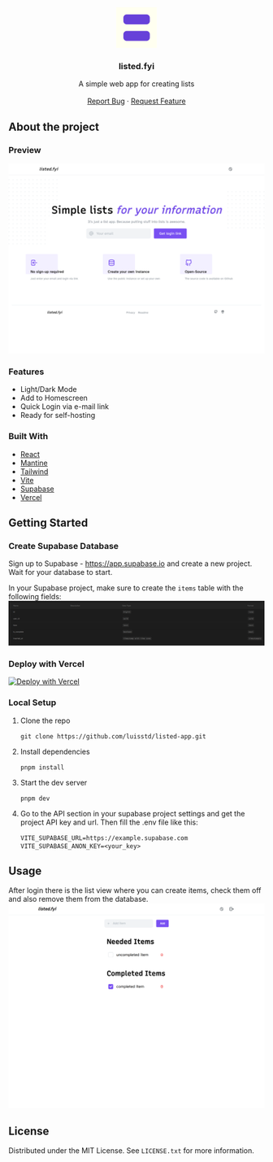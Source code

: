 <!-- PROJECT LOGO -->
<br />
<div align="center">
  <a href="https://github.com/luisstd/listed-app">
    <img src="public/apple-touch-icon.png" alt="Logo" width="80" height="80">
  </a>

<h3 align="center">listed.fyi</h3>

  <p align="center">
    A simple web app for creating lists
    <br />
    <br />
    <a href="https://github.com/luisstd/listed-app/issues">Report Bug</a>
    ·
    <a href="https://github.com/luisstd/listed-app/issues">Request Feature</a>
  </p>
</div>

<!-- ABOUT THE PROJECT -->

## About the project

### Preview

![listed.fyi login page](https://github.com/luisstd/listed-app/raw/main/public/login.png)

### Features

- Light/Dark Mode
- Add to Homescreen
- Quick Login via e-mail link
- Ready for self-hosting

### Built With

- [React](https://reactjs.org/)
- [Mantine](https://mantine.dev/)
- [Tailwind](https://tailwindcss.com/)
- [Vite](https://vite.dev/)
- [Supabase](https://supabase.com)
- [Vercel](https://vercel.com)

<!-- GETTING STARTED -->

## Getting Started

### Create Supabase Database

Sign up to Supabase - <https://app.supabase.io> and create a new project. Wait for your database to start.

In your Supabase project, make sure to create the `items` table with the following fields:
![DB Setup](https://github.com/luisstd/listed-app/raw/main/public/db.png)

### Deploy with Vercel

[![Deploy with Vercel](https://vercel.com/button)](https://vercel.com/new/clone?repository-url=https%3A%2F%2Fgithub.com%2Fluisstd%2Flisted-app&env=VITE_SUPABASE_URL,VITE_SUPABASE_ANON_KEY&envDescription=These%20variables%20are%20needed%20for%20connecting%20to%20your%20Supabase%20DB&envLink=https%3A%2F%2Fgithub.com%2Fluisstd%2Flisted-app%23setup&project-name=listed-app&repo-name=listed-app&demo-title=Listed%20Preview&demo-description=This%20is%20the%20public%20instance%20at%20listed.fyi&demo-url=https%3A%2F%2Flisted.fyi&demo-image=https%3A%2F%2Fraw.githubusercontent.com%2Fluisstd%2Flisted-app%2Fmain%2Fpublic%2Flogin.png)

### Local Setup

1. Clone the repo

   ```
   git clone https://github.com/luisstd/listed-app.git
   ```

2. Install dependencies

   ```
   pnpm install
   ```

3. Start the dev server

   ```
   pnpm dev
   ```

4. Go to the API section in your supabase project settings and get the project API key and url. Then fill the .env file like this:

   ```
   VITE_SUPABASE_URL=https://example.supabase.com
   VITE_SUPABASE_ANON_KEY=<your_key>
   ```

<!-- USAGE EXAMPLES -->

## Usage

After login there is the list view where you can create items, check them off and also remove them from the database.
![listed.fyi list view](https://github.com/luisstd/listed-app/raw/main/public/list.png)

<!-- LICENSE -->

## License

Distributed under the MIT License. See `LICENSE.txt` for more information.
